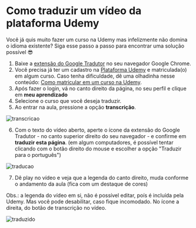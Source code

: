# Como traduzir um vídeo da plataforma Udemy 

Você já quis muito  fazer um  curso na Udemy mas infelizmente não domina o idioma existente? Siga esse passo a passo para encontrar uma solução possível  😎


1. Baixe a [extensão do Google Tradutor](https://chrome.google.com/webstore/detail/google-translate/aapbdbdomjkkjkaonfhkkikfgjllcleb/related) no seu navegador Google Chrome.
2. Você precisa já ter um cadastro na [Plataforma Udemy](https://www.udemy.com) e matriculada(o) em algum curso. Caso tenha dificuldade, dê uma olhadinha nesse conteúdo: [Como matricular em um curso na Udemy](https://support.udemy.com/hc/pt/sections/206458408-Adquirir-um-curso).
3. Após fazer o login, vá no canto direito da página, no seu perfil e clique em **meu aprendizado**
4. Selecione o curso que você deseja traduzir.
5. Ao entrar na aula, pressione a opção **transcrição**.

![transcricao](https://github.com/Sherillyn/portifolio/blob/main/assets/transcricao.png)

6. Com o texto do vídeo aberto, aperte o ícone da extensão do Google Tradutor - no canto superior direito do seu navegador - e confirme em **traduzir esta página**. (em algum computadores, é possível tentar clicando com o botão direito do mouse e escolher a opção "Traduzir para o português")

![traducao](https://github.com/Sherillyn/portifolio/blob/main/assets/traducao.png)

7. Dê play no vídeo e veja que a legenda do canto direito, muda conforme o andamento da aula (fica com um destaque de cores)

 Obs.: a legenda do vídeo em si, não é possível editar, poís é incluída pela Udemy. Mas você pode desabilitar, caso fique incomodado. No ícone a direita, do botão de transcrição no vídeo.
 
 ![traduzido](https://github.com/Sherillyn/portifolio/blob/main/assets/traduzido.png)
